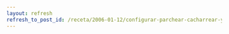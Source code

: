 ```yaml
---
layout: refresh
refresh_to_post_id: /receta/2006-01-12/configurar-parchear-cacharrear-y-compilar-un-linux-fcilmente
---
```

